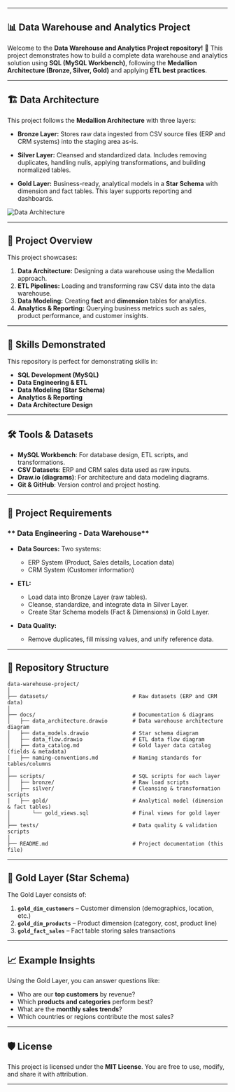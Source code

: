 

---

## **📊 Data Warehouse and Analytics Project**

Welcome to the **Data Warehouse and Analytics Project repository!** 🚀
This project demonstrates how to build a complete data warehouse and analytics solution using **SQL (MySQL Workbench)**, following the **Medallion Architecture (Bronze, Silver, Gold)** and applying **ETL best practices**.

---

## **🏗️ Data Architecture**

This project follows the **Medallion Architecture** with three layers:

* **Bronze Layer:**
  Stores raw data ingested from CSV source files (ERP and CRM systems) into the staging area as-is.

* **Silver Layer:**
  Cleansed and standardized data. Includes removing duplicates, handling nulls, applying transformations, and building normalized tables.

* **Gold Layer:**
  Business-ready, analytical models in a **Star Schema** with dimension and fact tables. This layer supports reporting and dashboards.

![Data Architecture]([docs/data_architecture.drawio](https://github.com/Nikhil-DA/sql-data-warehouse-project/blob/main/docs/DW%20-%20data_architecture.png))

---

## **📖 Project Overview**

This project showcases:

1. **Data Architecture:** Designing a data warehouse using the Medallion approach.
2. **ETL Pipelines:** Loading and transforming raw CSV data into the data warehouse.
3. **Data Modeling:** Creating **fact** and **dimension** tables for analytics.
4. **Analytics & Reporting:** Querying business metrics such as sales, product performance, and customer insights.

---

## **🎯 Skills Demonstrated**

This repository is perfect for demonstrating skills in:

* **SQL Development (MySQL)**
* **Data Engineering & ETL**
* **Data Modeling (Star Schema)**
* **Analytics & Reporting**
* **Data Architecture Design**

---

## **🛠️ Tools & Datasets**

* **MySQL Workbench**: For database design, ETL scripts, and transformations.
* **CSV Datasets**: ERP and CRM sales data used as raw inputs.
* **Draw\.io (diagrams)**: For architecture and data modeling diagrams.
* **Git & GitHub**: Version control and project hosting.

---

## **🚀 Project Requirements**

### ** Data Engineering - Data Warehouse**

* **Data Sources:**
  Two systems:

  * ERP System (Product, Sales details, Location data)
  * CRM System (Customer information)
* **ETL:**

  * Load data into Bronze Layer (raw tables).
  * Cleanse, standardize, and integrate data in Silver Layer.
  * Create Star Schema models (Fact & Dimensions) in Gold Layer.
* **Data Quality:**

  * Remove duplicates, fill missing values, and unify reference data.


---

## **📂 Repository Structure**

```
data-warehouse-project/
│
├── datasets/                           # Raw datasets (ERP and CRM data)
│
├── docs/                               # Documentation & diagrams
│   ├── data_architecture.drawio        # Data warehouse architecture diagram
│   ├── data_models.drawio              # Star schema diagram
│   ├── data_flow.drawio                # ETL data flow diagram
│   ├── data_catalog.md                 # Gold layer data catalog (fields & metadata)
│   ├── naming-conventions.md           # Naming standards for tables/columns
│
├── scripts/                            # SQL scripts for each layer
│   ├── bronze/                         # Raw load scripts
│   ├── silver/                         # Cleansing & transformation scripts
│   ├── gold/                           # Analytical model (dimension & fact tables)
│       └── gold_views.sql              # Final views for gold layer
│
├── tests/                              # Data quality & validation scripts
│
├── README.md                           # Project documentation (this file)
```

---

## **📜 Gold Layer (Star Schema)**

The Gold Layer consists of:

1. **`gold_dim_customers`** – Customer dimension (demographics, location, etc.)
2. **`gold_dim_products`** – Product dimension (category, cost, product line)
3. **`gold_fact_sales`** – Fact table storing sales transactions


---

## **📈 Example Insights**

Using the Gold Layer, you can answer questions like:

* Who are our **top customers** by revenue?
* Which **products and categories** perform best?
* What are the **monthly sales trends**?
* Which countries or regions contribute the most sales?


---

## **🛡️ License**

This project is licensed under the **MIT License**. You are free to use, modify, and share it with attribution.

---





